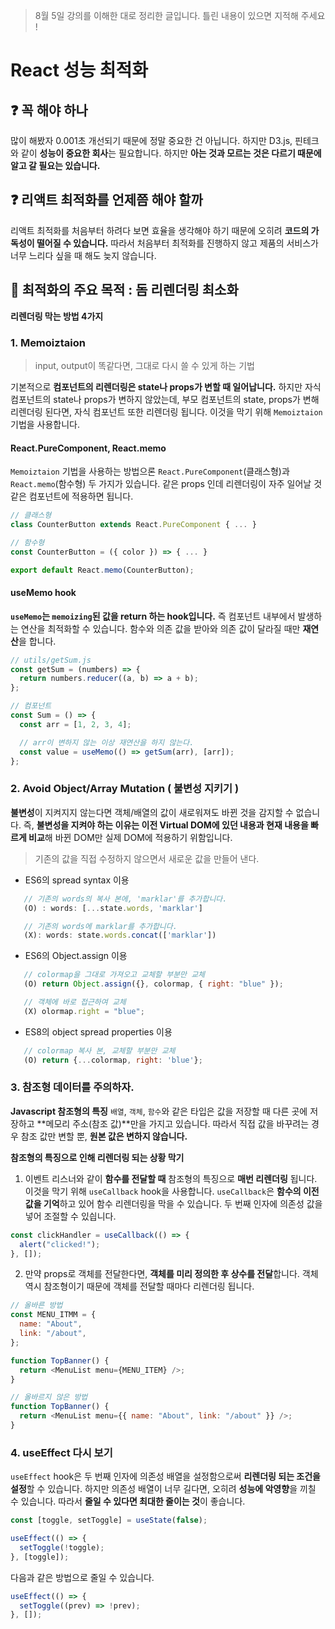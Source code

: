 > 8월 5일 강의를 이해한 대로 정리한 글입니다.
> 틀린 내용이 있으면 지적해 주세요 !

# React 성능 최적화

## ❓ 꼭 해야 하나

많이 해봤자 0.001초 개선되기 때문에 정말 중요한 건 아닙니다. 하지만 D3.js, 핀테크와 같이 **성능이 중요한 회사**는 필요합니다.
하지만 **아는 것과 모르는 것은 다르기 때문에 알고 갈 필요는 있습니다.**

## ❓ 리액트 최적화를 언제쯤 해야 할까

리액트 최적화를 처음부터 하려다 보면 효율을 생각해야 하기 때문에 오히려 **코드의 가독성이 떨어질 수 있습니다.** 따라서 처음부터 최적화를 진행하지 않고 제품의 서비스가 너무 느리다 싶을 때 해도 늦지 않습니다.

## 🎯 최적화의 주요 목적 : 돔 리렌더링 최소화

**리렌더링 막는 방법 4가지**

### 1. Memoiztaion

> input, output이 똑같다면, 그대로 다시 쓸 수 있게 하는 기법

기본적으로 **컴포넌트의 리렌더링은 state나 props가 변할 때 일어납니다.** 하지만 자식 컴포넌트의 state나 props가 변하지 않았는데, 부모 컴포넌트의 state, props가 변해 리렌더링 된다면, 자식 컴포넌트 또한 리렌더링 됩니다. 이것을 막기 위해 `Memoiztaion` 기법을 사용합니다.

#### React.PureComponent, React.memo

`Memoiztaion` 기법을 사용하는 방법으론 `React.PureComponent`(클래스형)과 `React.memo`(함수형) 두 가지가 있습니다. 같은 props 인데 리렌더링이 자주 일어날 것 같은 컴포넌트에 적용하면 됩니다.

```javascript
// 클래스형
class CounterButton extends React.PureComponent { ... }

// 함수형
const CounterButton = ({ color }) => { ... }

export default React.memo(CounterButton);
```

#### useMemo hook

**`useMemo`는 `memoizing`된 **값**을 return 하는 hook입니다.** 즉 컴포넌트 내부에서 발생하는 연산을 최적화할 수 있습니다. 함수와 의존 값을 받아와 의존 값이 달라질 때만 **재연산**을 합니다.

```javascript
// utils/getSum.js
const getSum = (numbers) => {
  return numbers.reducer((a, b) => a + b);
};

// 컴포넌트
const Sum = () => {
  const arr = [1, 2, 3, 4];

  // arr이 변하지 않는 이상 재연산을 하지 않는다.
  const value = useMemo(() => getSum(arr), [arr]);
};
```

### 2. Avoid Object/Array Mutation ( 불변성 지키기 )

**불변성**이 지켜지지 않는다면 객체/배열의 값이 새로워져도 바뀐 것을 감지할 수 없습니다. 즉, **불변성을 지켜야 하는 이유는 이전 Virtual DOM에 있던 내용과 현재 내용을 빠르게 비교**해 바뀐 DOM만 실제 DOM에 적용하기 위함입니다.

> 기존의 값을 직접 수정하지 않으면서 새로운 값을 만들어 낸다.

- ES6의 spread syntax 이용

```javascript
   // 기존의 words의 복사 본에, 'marklar'를 추가합니다.
   (O) : words: [...state.words, 'marklar']

   // 기존의 words에 marklar를 추가합니다.
   (X): words: state.words.concat(['marklar'])
```

- ES6의 Object.assign 이용

```javascript
   // colormap을 그대로 가져오고 교체할 부분만 교체
   (O) return Object.assign({}, colormap, { right: "blue" });

   // 객체에 바로 접근하여 교체
   (X) olormap.right = "blue";
```

- ES8의 object spread properties 이용

```javascript
   // colormap 복사 본, 교체할 부분만 교체
   (O) return {...colormap, right: 'blue'};
```

### 3. 참조형 데이터를 주의하자.

**Javascript 참조형의 특징**
`배열`, `객체`, `함수`와 같은 타입은 값을 저장할 때 다른 곳에 저장하고 **메모리 주소(참조 값)**만을 가지고 있습니다. 따라서 직접 값을 바꾸려는 경우 참조 값만 변할 뿐,
**원본 값은 변하지 않습니다.**

**참조형의 특징으로 인해 리렌더링 되는 상황 막기**

1. 이벤트 리스너와 같이 **함수를 전달할 때** 참조형의 특징으로 **매번 리렌더링** 됩니다. 이것을 막기 위해 `useCallback` hook을 사용합니다. `useCallback`은 **함수의 이전 값을 기억**하고 있어 함수 리렌더링을 막을 수 있습니다. 두 번째 인자에 의존성 값을 넣어 조절할 수 있싑니다.

```javascript
const clickHandler = useCallback(() => {
  alert("clicked!");
}, []);
```

2. 만약 props로 객체를 전달한다면, **객체를 미리 정의한 후 상수를 전달**합니다. 객체 역시 참조형이기 때문에 객체를 전달할 때마다 리렌더링 됩니다.

```javascript
// 올바른 방법
const MENU_ITMM = {
  name: "About",
  link: "/about",
};

function TopBanner() {
  return <MenuList menu={MENU_ITEM} />;
}

// 올바르지 않은 방법
function TopBanner() {
  return <MenuList menu={{ name: "About", link: "/about" }} />;
}
```

### 4. useEffect 다시 보기

`useEffect` hook은 두 번째 인자에 의존성 배열을 설정함으로써 **리렌더링 되는 조건을 설정**할 수 있습니다. 하지만 의존성 배열이 너무 길다면, 오히려 **성능에 악영향**을 끼칠 수 있습니다. 따라서 **줄일 수 있다면 최대한 줄이는 것**이 좋습니다.

```javascript
const [toggle, setToggle] = useState(false);

useEffect(() => {
  setToggle(!toggle);
}, [toggle]);
```

다음과 같은 방법으로 줄일 수 있습니다.

```javascript
useEffect(() => {
  setToggle((prev) => !prev);
}, []);
```
